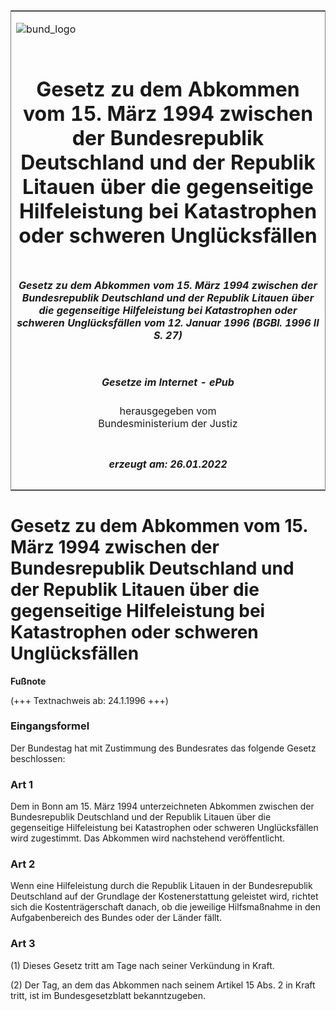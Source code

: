 <span id="DECKBLATT.html"></span>

<table border="0" frame="border" width="100%">

<tr valign="top">

<td align="left">

![bund\_logo](BfJ_2021_Web_de_de.gif)

</td>

<td align="right">

 

</td>

</tr>

<tr align="center" valign="middle">

<td colspan="2">

# Gesetz zu dem Abkommen vom 15. März 1994 zwischen der Bundesrepublik Deutschland und der Republik Litauen über die gegenseitige Hilfeleistung bei Katastrophen oder schweren Unglücksfällen

</td>

</tr>

<tr align="center" valign="middle">

<td colspan="2">

##### Gesetz zu dem Abkommen vom 15. März 1994 zwischen der Bundesrepublik Deutschland und der Republik Litauen über die gegenseitige Hilfeleistung bei Katastrophen oder schweren Unglücksfällen vom 12. Januar 1996 (BGBl. 1996 II S. 27)

</td>

</tr>

<tr align="center" valign="middle">

<td colspan="2">

  
  

##### Gesetze im Internet - ePub  
  
herausgegeben vom  
Bundesministerium der Justiz

</td>

</tr>

<tr align="center" valign="bottom">

<td colspan="2">

  
  

##### erzeugt am: 26.01.2022

</td>

</tr>

</table>

<span id="BJNR002720996.html"></span>

# Gesetz zu dem Abkommen vom 15. März 1994 zwischen der Bundesrepublik Deutschland und der Republik Litauen über die gegenseitige Hilfeleistung bei Katastrophen oder schweren Unglücksfällen

<div>

  
**Fußnote**

<div class="jnhtml">

<div>

<div class="jurAbsatz">

(+++ Textnachweis ab: 24.1.1996 +++)

</div>

</div>

</div>

</div>

<span id="BJNR002720996BJNE000100310.html"></span>

### Eingangsformel  

<div>

<div class="jnhtml">

<div>

<div class="jurAbsatz">

Der Bundestag hat mit Zustimmung des Bundesrates das folgende Gesetz
beschlossen:

</div>

</div>

</div>

</div>

<span id="BJNR002720996BJNE000200310.html"></span>

### Art 1  

<div>

<div class="jnhtml">

<div>

<div class="jurAbsatz">

Dem in Bonn am 15. März 1994 unterzeichneten Abkommen zwischen der
Bundesrepublik Deutschland und der Republik Litauen über die
gegenseitige Hilfeleistung bei Katastrophen oder schweren Unglücksfällen
wird zugestimmt. Das Abkommen wird nachstehend veröffentlicht.

</div>

</div>

</div>

</div>

<span id="BJNR002720996BJNE000300310.html"></span>

### Art 2  

<div>

<div class="jnhtml">

<div>

<div class="jurAbsatz">

Wenn eine Hilfeleistung durch die Republik Litauen in der Bundesrepublik
Deutschland auf der Grundlage der Kostenerstattung geleistet wird,
richtet sich die Kostenträgerschaft danach, ob die jeweilige
Hilfsmaßnahme in den Aufgabenbereich des Bundes oder der Länder fällt.

</div>

</div>

</div>

</div>

<span id="BJNR002720996BJNE000400310.html"></span>

### Art 3  

<div>

<div class="jnhtml">

<div>

<div class="jurAbsatz">

(1) Dieses Gesetz tritt am Tage nach seiner Verkündung in Kraft.

</div>

<div class="jurAbsatz">

(2) Der Tag, an dem das Abkommen nach seinem Artikel 15 Abs. 2 in Kraft
tritt, ist im Bundesgesetzblatt bekanntzugeben.

</div>

</div>

</div>

</div>
